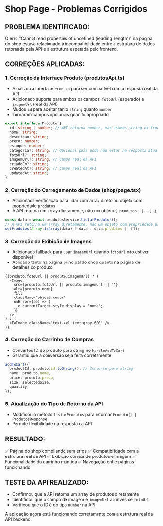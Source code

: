 # Shop Page - Problemas Corrigidos

## PROBLEMA IDENTIFICADO:
O erro "Cannot read properties of undefined (reading 'length')" na página do shop estava relacionado à incompatibilidade entre a estrutura de dados retornada pela API e a estrutura esperada pelo frontend.

## CORREÇÕES APLICADAS:

### 1. **Correção da Interface Produto (produtosApi.ts)**
- Atualizou a interface `Produto` para ser compatível com a resposta real da API
- Adicionado suporte para ambos os campos: `fotoUrl` (esperado) e `imagemUrl` (real da API)
- Mudou `id` para aceitar tanto `string` quanto `number` 
- Tornaram campos opcionais quando apropriado

```typescript
export interface Produto {
  id: string | number; // API retorna number, mas usamos string no frontend
  nome: string;
  descricao: string;
  preco: number;
  estoque: number;
  categoria?: string; // Opcional pois pode não estar na resposta atual
  fotoUrl?: string;
  imagemUrl?: string; // Campo real da API
  criadoEm?: string;
  createdAt?: string; // Campo real da API
  updatedAt: string;
}
```

### 2. **Correção do Carregamento de Dados (shop/page.tsx)**
- Adicionada verificação para lidar com array direto ou objeto com propriedade `produtos`
- A API retorna um array diretamente, não um objeto `{ produtos: [...] }`

```typescript
const data = await produtosService.listarProdutos();
// A API retorna um array diretamente, não um objeto com propriedade produtos
setProdutos(Array.isArray(data) ? data : data.produtos || []);
```

### 3. **Correção da Exibição de Imagens**
- Adicionado fallback para usar `imagemUrl` quando `fotoUrl` não estiver disponível
- Aplicado tanto na página principal do shop quanto na página de detalhes do produto

```tsx
{(produto.fotoUrl || produto.imagemUrl) ? (
  <Image 
    src={produto.fotoUrl || produto.imagemUrl || ''} 
    alt={produto.nome}
    fill
    className="object-cover"
    onError={(e) => {
      e.currentTarget.style.display = 'none';
    }}
  />
) : (
  <FaImage className="text-4xl text-gray-600" />
)}
```

### 4. **Correção do Carrinho de Compras**
- Converteu ID do produto para string no `handleAddToCart`
- Garantiu que a conversão seja feita corretamente

```typescript
addToCart({
  productId: produto.id.toString(), // Converte para string
  name: produto.nome,
  price: produto.preco,
  size: selectedSize,
  quantity,
});
```

### 5. **Atualização do Tipo de Retorno da API**
- Modificou o método `listarProdutos` para retornar `Produto[] | ProdutosResponse`
- Permite flexibilidade na resposta da API

## RESULTADO:
✅ Página do shop compilando sem erros
✅ Compatibilidade com a estrutura real da API
✅ Exibição correta de produtos e imagens
✅ Funcionalidade do carrinho mantida
✅ Navegação entre páginas funcionando

## TESTE DA API REALIZADO:
- Confirmou que a API retorna um array de produtos diretamente
- Identificou que o campo de imagem é `imagemUrl` ao invés de `fotoUrl`
- Verificou que o ID é do tipo `number` na API

A aplicação agora está funcionando corretamente com a estrutura real da API backend.
